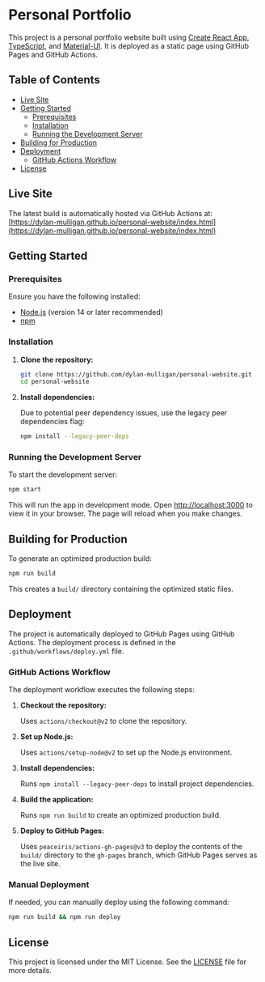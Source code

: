 # Personal Portfolio

This project is a personal portfolio website built using [Create React App](https://create-react-app.dev/), [TypeScript](https://www.typescriptlang.org/), and [Material-UI](https://mui.com/). It is deployed as a static page using GitHub Pages and GitHub Actions.

## Table of Contents
- [Live Site](#live-site)
- [Getting Started](#getting-started)
  - [Prerequisites](#prerequisites)
  - [Installation](#installation)
  - [Running the Development Server](#running-the-development-server)
- [Building for Production](#building-for-production)
- [Deployment](#deployment)
  - [GitHub Actions Workflow](#github-actions-workflow)
- [License](#license)

## Live Site

The latest build is automatically hosted via GitHub Actions at:  
[https://dylan-mulligan.github.io/personal-website/index.html](https://dylan-mulligan.github.io/personal-website/index.html)

## Getting Started

### Prerequisites

Ensure you have the following installed:
- [Node.js](https://nodejs.org/) (version 14 or later recommended)
- [npm](https://www.npmjs.com/)

### Installation

1. **Clone the repository:**

   ```bash
   git clone https://github.com/dylan-mulligan/personal-website.git
   cd personal-website
   ```

2. **Install dependencies:**

   Due to potential peer dependency issues, use the legacy peer dependencies flag:

   ```bash
   npm install --legacy-peer-deps
   ```

### Running the Development Server

To start the development server:

```bash
npm start
```

This will run the app in development mode. Open [http://localhost:3000](http://localhost:3000) to view it in your browser. The page will reload when you make changes.

## Building for Production

To generate an optimized production build:

```bash
npm run build
```

This creates a `build/` directory containing the optimized static files.

## Deployment

The project is automatically deployed to GitHub Pages using GitHub Actions. The deployment process is defined in the `.github/workflows/deploy.yml` file.

### GitHub Actions Workflow

The deployment workflow executes the following steps:

1. **Checkout the repository:**
   
   Uses `actions/checkout@v2` to clone the repository.

2. **Set up Node.js:**
   
   Uses `actions/setup-node@v2` to set up the Node.js environment.

3. **Install dependencies:**
   
   Runs `npm install --legacy-peer-deps` to install project dependencies.

4. **Build the application:**
   
   Runs `npm run build` to create an optimized production build.

5. **Deploy to GitHub Pages:**
   
   Uses `peaceiris/actions-gh-pages@v3` to deploy the contents of the `build/` directory to the `gh-pages` branch, which GitHub Pages serves as the live site.

### Manual Deployment

If needed, you can manually deploy using the following command:

```bash
npm run build && npm run deploy
```

## License

This project is licensed under the MIT License. See the [LICENSE](LICENSE) file for more details.

